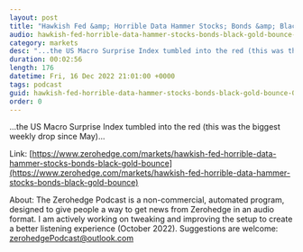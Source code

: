 ```yaml
---
layout: post
title: "Hawkish Fed &amp; Horrible Data Hammer Stocks; Bonds &amp; Black Gold Bounce"
audio: hawkish-fed-horrible-data-hammer-stocks-bonds-black-gold-bounce-0
category: markets
desc: "...the US Macro Surprise Index tumbled into the red (this was the biggest weekly drop since May)..."
duration: 00:02:56
length: 176
datetime: Fri, 16 Dec 2022 21:01:00 +0000
tags: podcast
guid: hawkish-fed-horrible-data-hammer-stocks-bonds-black-gold-bounce-0
order: 0
---
```

...the US Macro Surprise Index tumbled into the red (this was the biggest weekly drop since May)...

Link: [https://www.zerohedge.com/markets/hawkish-fed-horrible-data-hammer-stocks-bonds-black-gold-bounce](https://www.zerohedge.com/markets/hawkish-fed-horrible-data-hammer-stocks-bonds-black-gold-bounce)

About: The Zerohedge Podcast is a non-commercial, automated program, designed to give people a way to get news from Zerohedge in an audio format.  I am actively working on tweaking and improving the setup to create a better listening experience (October 2022).  Suggestions are welcome: [zerohedgePodcast@outlook.com](mailto:zerohedgePodcast@outlook.com)